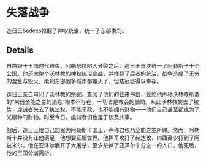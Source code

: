 # 失落战争
造日王Sadees推翻了神权统治，统一了东部柔刹。

## Details
自白银十王国时代结束，阿勒瑟拉陷入分裂之后，造日王首次统一了阿勒斯卡十个公国。他还向整个沃林教的神权统治宣战，并推翻了后者的统治。战争造成了无穷的混乱与毁灭，柔刹东部很多城市都覆灭了，但塔冠城得以幸存。

造日王亲自审问了沃林教的祭祀、查阅了他们的往来书信，最终他声称沃林教所谓的“来自全能之主的消息”根本不存在，一切皆是教会的骗局。从此沃林教失去了权势，虔诚者失去了执法权，不能干政，也不能拥有财物——他们自己甚至都成为了光眼种的财物。时至今日，虔诚者们也羞于谈及此事。

战后，造日王给自己加冕为阿勒斯卡国王，声称君权乃全能之主所赐。然而，阿勒斯卡并没有让他满足，他想要征服世界。他挥军攻打了赫达孜，向西至少打到了阿兹米尔。他在亚泽尔展开了大屠杀，至少杀掉了亚泽尔十分之一的人口。他死后，他的王国分崩离析。
